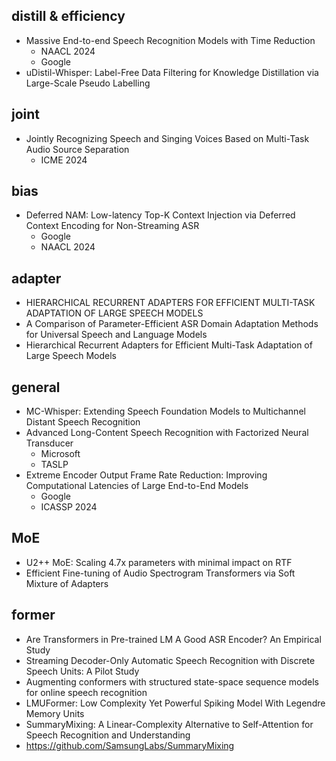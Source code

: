 ## distill & efficiency
- Massive End-to-end Speech Recognition Models with Time Reduction
  - NAACL 2024
  - Google
- uDistil-Whisper: Label-Free Data Filtering for Knowledge Distillation via Large-Scale Pseudo Labelling
## joint
- Jointly Recognizing Speech and Singing Voices Based on Multi-Task Audio Source Separation
  - ICME 2024
## bias
- Deferred NAM: Low-latency Top-K Context Injection via Deferred Context Encoding for Non-Streaming ASR
  - Google
  - NAACL 2024
## adapter
- HIERARCHICAL RECURRENT ADAPTERS FOR EFFICIENT MULTI-TASK ADAPTATION OF LARGE SPEECH MODELS
- A Comparison of Parameter-Efficient ASR Domain Adaptation Methods for Universal Speech and Language Models
- Hierarchical Recurrent Adapters for Efficient Multi-Task Adaptation of Large Speech Models
## general
- MC-Whisper: Extending Speech Foundation Models to Multichannel Distant Speech Recognition
- Advanced Long-Content Speech Recognition with Factorized Neural Transducer
  - Microsoft
  - TASLP
- Extreme Encoder Output Frame Rate Reduction: Improving Computational Latencies of Large End-to-End Models
  - Google
  - ICASSP 2024
## MoE
- U2++ MoE: Scaling 4.7x parameters with minimal impact on RTF
- Efficient Fine-tuning of Audio Spectrogram Transformers via Soft Mixture of Adapters
## former
- Are Transformers in Pre-trained LM A Good ASR Encoder? An Empirical Study
- Streaming Decoder-Only Automatic Speech Recognition with Discrete Speech Units: A Pilot Study
- Augmenting conformers with structured state-space sequence models for online speech recognition
- LMUFormer: Low Complexity Yet Powerful Spiking Model With Legendre Memory Units
- SummaryMixing: A Linear-Complexity Alternative to Self-Attention for Speech Recognition and Understanding
- https://github.com/SamsungLabs/SummaryMixing
